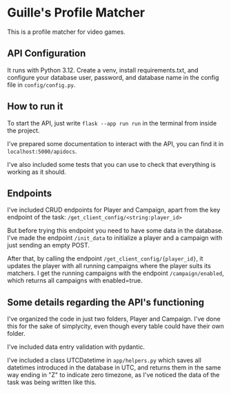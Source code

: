 # Guille's Profile Matcher

This is a profile matcher for video games. 

## API Configuration
It runs with Python 3.12. Create a venv, install requirements.txt, and configure your database user, password, and database name in the config file in `config/config.py`.

## How to run it
To start the API, just write `flask --app run run` in the terminal from inside the project. 

I've prepared some documentation to interact with the API, you can find it in `localhost:5000/apidocs`.

I've also included some tests that you can use to check that everything is working as it should.

## Endpoints
I've included CRUD endpoints for Player and Campaign, apart from the key endpoint of the task: `/get_client_config/<string:player_id>`

But before trying this endpoint you need to have some data in the database. I've made the endpoint `/init_data` to initialize a player and a campaign with just sending an empty POST.

After that, by calling the endpoint `/get_client_config/{player_id}`, it updates the player with all running campaigns where the player suits its matchers. 
I get the running campaigns with the endpoint `/campaign/enabled`, which returns all campaigns with enabled=true.


## Some details regarding the API's functioning

I've organized the code in just two folders, Player and Campaign. I've done this for the sake of simplycity, even though every table could have their own folder.

I've included data entry validation with pydantic.

I've included a class UTCDatetime in `app/helpers.py` which saves all datetimes introduced in the database in UTC, and returns them in the same way ending in "Z" to indicate zero timezone, as I've noticed the data of the task was being written like this.
  
